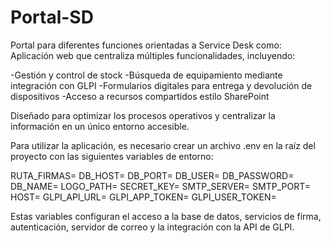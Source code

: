 # Portal-SD
Portal para diferentes funciones orientadas a Service Desk como: 
Aplicación web que centraliza múltiples funcionalidades, incluyendo:

-Gestión y control de stock
-Búsqueda de equipamiento mediante integración con GLPI
-Formularios digitales para entrega y devolución de dispositivos
-Acceso a recursos compartidos estilo SharePoint

Diseñado para optimizar los procesos operativos y centralizar la información en un único entorno accesible.

Para utilizar la aplicación, es necesario crear un archivo .env en la raíz del proyecto con las siguientes variables de entorno:

RUTA_FIRMAS=
DB_HOST=
DB_PORT=
DB_USER=
DB_PASSWORD=
DB_NAME=
LOGO_PATH=
SECRET_KEY=
SMTP_SERVER=
SMTP_PORT=
HOST=
GLPI_API_URL=
GLPI_APP_TOKEN=
GLPI_USER_TOKEN=

Estas variables configuran el acceso a la base de datos, servicios de firma, autenticación, servidor de correo y la integración con la API de GLPI.
